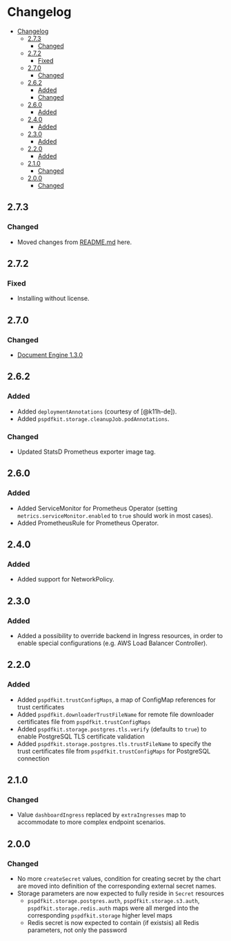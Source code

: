 # Changelog

- [Changelog](#changelog)
  - [2.7.3](#273)
    - [Changed](#changed)
  - [2.7.2](#272)
    - [Fixed](#fixed)
  - [2.7.0](#270)
    - [Changed](#changed-1)
  - [2.6.2](#262)
    - [Added](#added)
    - [Changed](#changed-2)
  - [2.6.0](#260)
    - [Added](#added-1)
  - [2.4.0](#240)
    - [Added](#added-2)
  - [2.3.0](#230)
    - [Added](#added-3)
  - [2.2.0](#220)
    - [Added](#added-4)
  - [2.1.0](#210)
    - [Changed](#changed-3)
  - [2.0.0](#200)
    - [Changed](#changed-4)

## 2.7.3

### Changed

* Moved changes from [README.md](/charts/document-engine/README.md) here.

## 2.7.2

### Fixed

* Installing without license.

## 2.7.0

### Changed

* [Document Engine 1.3.0](https://pspdfkit.com/changelog/document-engine/#1.3.0)

## 2.6.2

### Added

* Added `deploymentAnnotations` (courtesy of [@k11h-de]).
* Added `pspdfkit.storage.cleanupJob.podAnnotations`.

### Changed

* Updated StatsD Prometheus exporter image tag.

## 2.6.0

### Added

* Added ServiceMonitor for Prometheus Operator (setting `metrics.serviceMonitor.enabled` to `true` should work in most cases).
* Added PrometheusRule for Prometheus Operator.

## 2.4.0

### Added

* Added support for NetworkPolicy.

## 2.3.0

### Added

* Added a possibility to override backend in Ingress resources, in order to enable special configurations (e.g. AWS Load Balancer Controller).

## 2.2.0

### Added

* Added `pspdfkit.trustConfigMaps`, a map of ConfigMap references for trust certificates
* Added `pspdfkit.downloaderTrustFileName` for remote file downloader certificates file from `pspdfkit.trustConfigMaps`
* Added `pspdfkit.storage.postgres.tls.verify` (defaults to `true`) to enable PostgreSQL TLS certificate validation
* Added `pspdfkit.storage.postgres.tls.trustFileName` to specify the trust certificates file from `pspdfkit.trustConfigMaps` for PostgreSQL connection

## 2.1.0

### Changed

* Value `dashboardIngress` replaced by `extraIngresses` map to accommodate to more complex endpoint scenarios.

## 2.0.0

### Changed

* No more `createSecret` values, condition for creating secret by the chart are moved into definition of the corresponding external secret names.
* Storage parameters are now expected to fully reside in `Secret` resources
  * `pspdfkit.storage.postgres.auth`, `pspdfkit.storage.s3.auth`, `pspdfkit.storage.redis.auth` maps were all merged into the corresponding `pspdfkit.storage` higher level maps
  * Redis secret is now expected to contain (if existsis) all Redis parameters, not only the password
